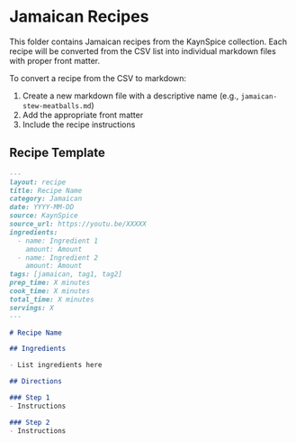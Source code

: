 # Jamaican Recipes

This folder contains Jamaican recipes from the KaynSpice collection. Each recipe will be converted from the CSV list into individual markdown files with proper front matter.

To convert a recipe from the CSV to markdown:

1. Create a new markdown file with a descriptive name (e.g., `jamaican-stew-meatballs.md`)
2. Add the appropriate front matter
3. Include the recipe instructions

## Recipe Template

```markdown
---
layout: recipe
title: Recipe Name
category: Jamaican
date: YYYY-MM-DD
source: KaynSpice
source_url: https://youtu.be/XXXXX
ingredients:
  - name: Ingredient 1
    amount: Amount
  - name: Ingredient 2
    amount: Amount
tags: [jamaican, tag1, tag2]
prep_time: X minutes
cook_time: X minutes
total_time: X minutes
servings: X
---

# Recipe Name

## Ingredients

- List ingredients here

## Directions

### Step 1
- Instructions

### Step 2
- Instructions
```
